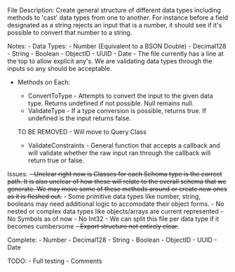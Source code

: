File Description:
    Create general structure of different data types including methods to 'cast' data types from one to another. For instance before a field designated as a string rejects an input that is a number, it should see if it's possible to convert that number to a string.

Notes:
    - Data Types:
        - Number (Equivalent to a BSON Double)
        - Decimal128
        - String
        - Boolean
        - ObjectID
        - UUID
        - Date
    - The file currently has a line at the top to allow explicit any's. We are validating data types through the inputs so any should be acceptable.

- Methods on Each:
    - ConvertToType - Attempts to convert the input to the given data type. Returns undefined if not possible. Null remains null.
    - ValidateType - If a type conversion is possible, returns true. If undefined is the input returns false.
    
    TO BE REMOVED - Will move to Query Class
    - ValidateConstraints - General function that accepts a callback and will validate whether the raw input ran through the callback will return true or false. 

Issues:
    ~~- Unclear right now is Classes for each Schema type is the correct path. It is also unclear of how these will relate to the overall schema that we generate. We may move some of these methods around or create new ones as it is fleshed out.~~
    - Some primitive data types like number, string, booleans may need additional logic to accomodate their object forms.
    - No nested or complex data types like objects/arrays are current represented
    - No Symbols as of now
    - No Int32
    - We can split this file per data type if it becomes cumbersome
    ~~- Export structure not entirely clear.~~

Complete:
    - Number
    - Decimal128
    - String
    - Boolean
    - ObjectID
    - UUID
    - Date

TODO:
    - Full testing
    - Comments